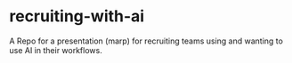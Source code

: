 # recruiting-with-ai
A Repo for a presentation (marp) for recruiting teams using and wanting to use AI in their workflows.

